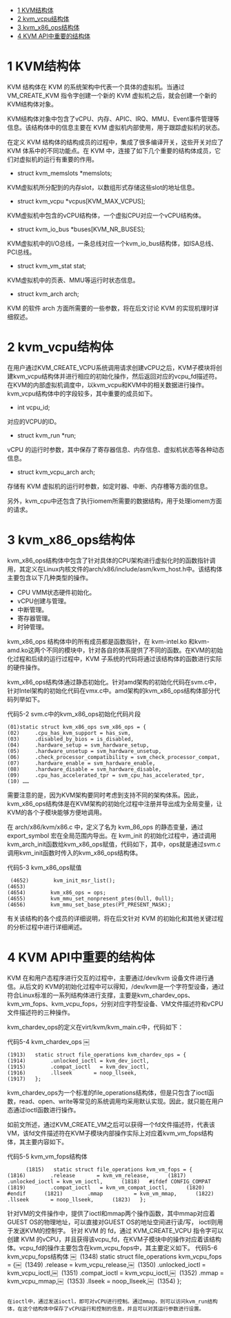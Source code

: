 
<!-- @import "[TOC]" {cmd="toc" depthFrom=1 depthTo=6 orderedList=false} -->

<!-- code_chunk_output -->

- [ 1 KVM结构体](#1-kvm结构体)
- [ 2 kvm\_vcpu结构体](#2-kvm_vcpu结构体)
- [ 3 kvm\_x86\_ops结构体](#3-kvm_x86_ops结构体)
- [ 4 KVM API中重要的结构体](#4-kvm-api中重要的结构体)

<!-- /code_chunk_output -->

# 1 KVM结构体

KVM 结构体在 KVM 的系统架构中代表一个具体的虚拟机。当通过VM_CREATE_KVM 指令字创建一个新的 KVM 虚拟机之后，就会创建一个新的KVM结构体对象。

KVM结构体对象中包含了vCPU、内存、APIC、IRQ、MMU、Event事件管理等信息。该结构体中的信息主要在 KVM 虚拟机内部使用，用于跟踪虚拟机的状态。

在定义 KVM 结构体的结构成员的过程中，集成了很多编译开关，这些开关对应了 KVM 体系中的不同功能点。在 KVM 中，连接了如下几个重要的结构体成员，它们对虚拟机的运行有重要的作用。

- struct kvm\_memslots \*memslots;

KVM虚拟机所分配到的内存slot，以数组形式存储这些slot的地址信息。

- struct kvm\_vcpu \*vcpus\[KVM\_MAX\_VCPUS];

KVM虚拟机中包含的vCPU结构体，一个虚拟CPU对应一个vCPU结构体。

- struct kvm\_io\_bus \*buses\[KVM\_NR\_BUSES];

KVM虚拟机中的I/O总线，一条总线对应一个kvm_io_bus结构体，如ISA总线、PCI总线。

- struct kvm_vm_stat stat;

KVM虚拟机中的页表、MMU等运行时状态信息。

- struct kvm\_arch arch;

KVM 的软件 arch 方面所需要的一些参数，将在后文讨论 KVM 的实现机理时详细叙述。

# 2 kvm\_vcpu结构体

在用户通过KVM_CREATE_VCPU系统调用请求创建vCPU之后，KVM子模块将创建kvm_vcpu结构体并进行相应的初始化操作，然后返回对应的vcpu_fd描述符。在KVM的内部虚拟机调度中，以kvm_vcpu和KVM中的相关数据进行操作。kvm_vcpu结构体中的字段较多，其中重要的成员如下。

- int vcpu\_id;

对应的VCPU的ID。

- struct kvm\_run \*run;

vCPU 的运行时参数，其中保存了寄存器信息、内存信息、虚拟机状态等各种动态信息。

- struct kvm\_vcpu\_arch arch;

存储有 KVM 虚拟机的运行时参数，如定时器、中断、内存槽等方面的信息。

另外，kvm\_cpu中还包含了执行iomem所需要的数据结构，用于处理iomem方面的请求。

# 3 kvm\_x86\_ops结构体

kvm\_x86\_ops结构体中包含了针对具体的CPU架构进行虚拟化时的函数指针调用，其定义在Linux内核文件的arch/x86/include/asm/kvm\_host.h中。该结构体主要包含以下几种类型的操作。

- CPU VMM状态硬件初始化。
- vCPU创建与管理。
- 中断管理。
- 寄存器管理。
- 时钟管理。

kvm\_x86\_ops 结构体中的所有成员都是函数指针，在 kvm\-intel.ko 和kvm\-amd.ko这两个不同的模块中，针对各自的体系提供了不同的函数。在KVM的初始化过程和后续的运行过程中，KVM 子系统的代码将通过该结构体的函数进行实际的硬件操作。

kvm_x86_ops结构体通过静态初始化。针对amd架构的初始化代码在svm.c中，针对Intel架构的初始化代码在vmx.c中。amd架构的kvm_x86_ops结构体部分代码列举如下。

代码5-2 svm.c中的kvm_x86_ops初始化代码片段

```
(01)static struct kvm_x86_ops svm_x86_ops = {￼
(02)     .cpu_has_kvm_support = has_svm,￼
(03)     .disabled_by_bios = is_disabled,￼
(04)     .hardware_setup = svm_hardware_setup,￼
(05)     .hardware_unsetup = svm_hardware_unsetup,￼
(06)     .check_processor_compatibility = svm_check_processor_compat,￼
(07)     .hardware_enable = svm_hardware_enable,￼
(08)     .hardware_disable = svm_hardware_disable,￼
(09)     .cpu_has_accelerated_tpr = svm_cpu_has_accelerated_tpr,￼
(10) ……
```

需要注意的是，因为KVM架构要同时考虑到支持不同的架构体系。因此， kvm_x86_ops结构体是在KVM架构的初始化过程中注册并导出成为全局变量，让KVM的各个子模块能够方便地调用。

在 arch/x86/kvm/x86.c 中，定义了名为 kvm\_86\_ops 的静态变量，通过export\_symbol 宏在全局范围内导出。在 kvm\_init 的初始化过程中，通过调用kvm\_arch\_init函数给kvm\_x86\_ops赋值，代码如下，其中，ops就是通过svm.c调用kvm\_init函数时传入的kvm\_x86\_ops结构体。

代码5-3 kvm_x86_ops赋值

```
￼(4652)        kvm_init_msr_list();￼
(4653)￼
(4654)        kvm_x86_ops = ops;￼
(4655)        kvm_mmu_set_nonpresent_ptes(0ull, 0ull);￼
(4656)        kvm_mmu_set_base_ptes(PT_PRESENT_MASK);
```

有关该结构的各个成员的详细说明，将在后文针对 KVM 的初始化和其他关键过程的分析过程中进行详细阐述。

# 4 KVM API中重要的结构体

KVM 在和用户态程序进行交互的过程中，主要通过/dev/kvm 设备文件进行通信。从后文的 KVM的初始化过程中可以得知，/dev/kvm是一个字符型设备，通过符合Linux标准的一系列结构体进行支撑，主要是kvm\_chardev\_ops、kvm\_vm\_fops、kvm\_vcpu\_fops，分别对应字符型设备、VM文件描述符和vCPU文件描述符的三种操作。

kvm\_chardev\_ops的定义在virt/kvm/kvm\_main.c中，代码如下：

代码5\-4 kvm\_chardev\_ops
￼
```
(1913)   static struct file_operations kvm_chardev_ops = {￼
(1914)        .unlocked_ioctl = kvm_dev_ioctl,￼
(1915)        .compat_ioctl   = kvm_dev_ioctl,￼
(1916)        .llseek       = noop_llseek,￼
(1917)   };
```

kvm\_chardev\_ops为一个标准的file\_operations结构体，但是只包含了ioctl函数，read、open、write等常见的系统调用均采用默认实现。因此，就只能在用户态通过ioctl函数进行操作。

如前文所述，通过KVM\_CREATE\_VM之后可以获得一个fd文件描述符，代表该VM，该fd文件描述符在KVM子模块内部操作实际上对应着kvm\_vm\_fops结构体，其主要内容如下。

代码5\-5 kvm\_vm\_fops结构体

```
￼     (1815)   static struct file_operations kvm_vm_fops = {￼     (1816)        .release       = kvm_vm_release,￼     (1817)        .unlocked_ioctl = kvm_vm_ioctl,￼     (1818)   #ifdef CONFIG_COMPAT￼     (1819)        .compat_ioctl   = kvm_vm_compat_ioctl,￼     (1820)   #endif￼     (1821)        .mmap          = kvm_vm_mmap,￼     (1822)        .llseek       = noop_llseek,￼     (1823)   };
```

针对VM的文件操作中，提供了ioctl和mmap两个操作函数，其中mmap对应着GUEST OS的物理地址，可以直接对GUEST OS的地址空间进行读/写， ioctl则用于发送KVM的控制字。
针对 KVM 的 fd，通过 KVM_CREATE_VCPU 指令字可以创建 KVM 的vCPU，并且获得该vcpu_fd，在KVM子模块中的操作对应着该结构体。vcpu_fd的操作主要包含在kvm_vcpu_fops中，其主要定义如下。
代码5-6 kvm_vcpu_fops结构体
￼     (1348)   static struct file_operations kvm_vcpu_fops = {￼     (1349)        .release       = kvm_vcpu_release,￼     (1350)        .unlocked_ioctl = kvm_vcpu_ioctl,￼     (1351)        .compat_ioctl   = kvm_vcpu_ioctl,￼     (1352)        .mmap          = kvm_vcpu_mmap,￼     (1353)        .llseek       = noop_llseek,￼     (1354)   };
```

在ioctl中，通过发送ioctl，即可对vCPU进行控制。通过mmap，则可以访问kvm_run结构体，在这个结构体中保存了vCPU运行和控制的信息，并且可以对其运行参数进行设置。
